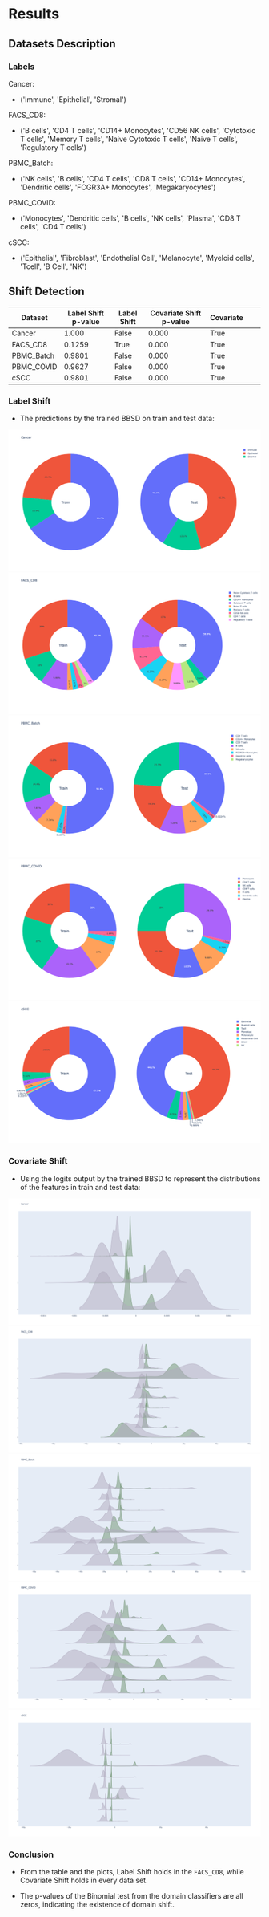 # Results

## Datasets Description

### Labels

Cancer:

- ('Immune', 'Epithelial', 'Stromal')

FACS_CD8:

- ('B cells', 'CD4 T cells', 'CD14+ Monocytes', 'CD56 NK cells', 'Cytotoxic T cells', 'Memory T cells', 'Naive
  Cytotoxic T cells', 'Naive T cells', 'Regulatory T cells')

PBMC_Batch:

- ('NK cells', 'B cells', 'CD4 T cells', 'CD8 T cells', 'CD14+ Monocytes', 'Dendritic cells', 'FCGR3A+
  Monocytes', 'Megakaryocytes')

PBMC_COVID:

- ('Monocytes', 'Dendritic cells', 'B cells', 'NK cells', 'Plasma', 'CD8 T cells', 'CD4 T cells')

cSCC:

- ('Epithelial', 'Fibroblast', 'Endothelial Cell', 'Melanocyte', 'Myeloid cells', 'Tcell', 'B Cell', 'NK')

## Shift Detection

| Dataset    | Label Shift p-value | Label Shift | Covariate Shift p-value | Covariate |     |     |
| ---------- | ------------------- | ----------- | ----------------------- | --------- | --- | --- |
| Cancer     | 1.000               | False       | 0.000                   | True      |     |     |
| FACS_CD8   | 0.1259              | True        | 0.000                   | True      |     |     |
| PBMC_Batch | 0.9801              | False       | 0.000                   | True      |     |     |
| PBMC_COVID | 0.9627              | False       | 0.000                   | True      |     |     |
| cSCC       | 0.9801              | False       | 0.000                   | True      |     |     |

### Label Shift

- The predictions by the trained BBSD on train and test data:

<img src="../media/Cancer_proportion.png">
<img src="../media/FACS_CD8_proportion.png">
<img src="../media/PBMC_Batch_proportion.png">
<img src="../media/PBMC_COVID_proportion.png">
<img src="../media/cSCC_proportion.png">

### Covariate Shift

- Using the logits output by the trained BBSD to represent the distributions of the features in train and test data:

<img src="../media/Cancer_distribution.png">
<img src="../media/FACS_CD8_distribution.png">
<img src="../media/PBMC_Batch_distribution.png">
<img src="../media/PBMC_COVID_distribution.png">
<img src="../media/cSCC_distribution.png">

### Conclusion

- From the table and the plots, Label Shift holds in the `FACS_CD8`, while Covariate Shift holds in every data set.

- The p-values of the Binomial test from the domain classifiers are all zeros, indicating the existence of domain shift.
